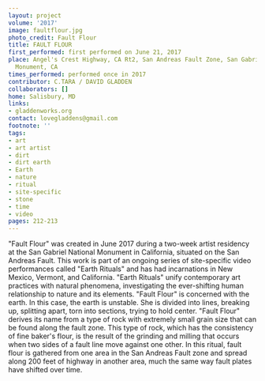 ```yaml
---
layout: project
volume: '2017'
image: faultflour.jpg
photo_credit: Fault Flour
title: FAULT FLOUR
first_performed: first performed on June 21, 2017
place: Angel's Crest Highway, CA Rt2, San Andreas Fault Zone, San Gabriel National
  Monument, CA
times_performed: performed once in 2017
contributor: C.TARA / DAVID GLADDEN
collaborators: []
home: Salisbury, MD
links:
- gladdenworks.org
contact: lovegladdens@gmail.com
footnote: ''
tags:
- art
- art artist
- dirt
- dirt earth
- Earth
- nature
- ritual
- site-specific
- stone
- time
- video
pages: 212-213
---
```


"Fault Flour" was created in June 2017 during a two-week artist residency at the San Gabriel National Monument in California, situated on the San Andreas Fault. This work is part of an ongoing series of site-specific video performances called "Earth Rituals" and has had incarnations in New Mexico, Vermont, and California. "Earth Rituals" unify contemporary art practices with natural phenomena, investigating the ever-shifting human relationship to nature and its elements. "Fault Flour" is concerned with the earth. In this case, the earth is unstable. She is divided into lines, breaking up, splitting apart, torn into sections, trying to hold center. "Fault Flour" derives its name from a type of rock with extremely small grain size that can be found along the fault zone. This type of rock, which has the consistency of fine baker's flour, is the result of the grinding and milling that occurs when two sides of a fault line move against one other. In this ritual, fault flour is gathered from one area in the San Andreas Fault zone and spread along 200 feet of highway in another area, much the same way fault plates have shifted over time.
